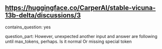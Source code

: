 ## https://huggingface.co/CarperAI/stable-vicuna-13b-delta/discussions/3

contains_question: yes

question_part: However, unexpected another input and answer are following until max_tokens, perhaps.
Is it normal Or missing special token
